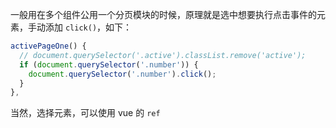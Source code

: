 一般用在多个组件公用一个分页模块的时候，原理就是选中想要执行点击事件的元素，手动添加 `click()`，如下：

```js
activePageOne() {
  // document.querySelector('.active').classList.remove('active');
  if (document.querySelector('.number')) {
    document.querySelector('.number').click();
  }
},
```

当然，选择元素，可以使用 vue 的 `ref`
